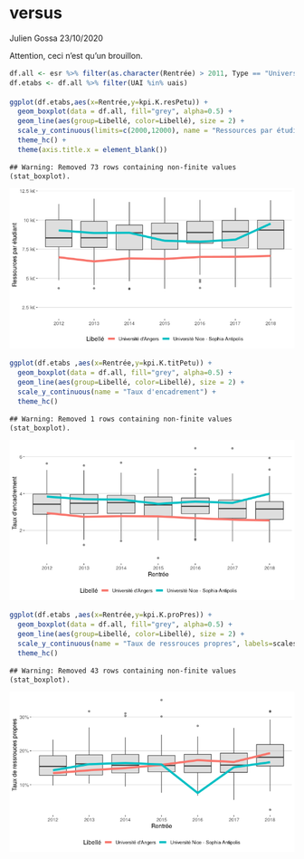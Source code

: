 versus
================
Julien Gossa
23/10/2020

Attention, ceci n’est qu’un brouillon.

``` r
df.all <- esr %>% filter(as.character(Rentrée) > 2011, Type == "Université")
df.etabs <- df.all %>% filter(UAI %in% uais)

ggplot(df.etabs,aes(x=Rentrée,y=kpi.K.resPetu)) +
  geom_boxplot(data = df.all, fill="grey", alpha=0.5) +
  geom_line(aes(group=Libellé, color=Libellé), size = 2) +
  scale_y_continuous(limits=c(2000,12000), name = "Ressources par étudiant", labels = euro_k) +
  theme_hc() + 
  theme(axis.title.x = element_blank())
```

    ## Warning: Removed 73 rows containing non-finite values (stat_boxplot).

![](versus_files/figure-gfm/dotations-1.png)<!-- -->

``` r
ggplot(df.etabs ,aes(x=Rentrée,y=kpi.K.titPetu)) +
  geom_boxplot(data = df.all, fill="grey", alpha=0.5) +
  geom_line(aes(group=Libellé, color=Libellé), size = 2) +
  scale_y_continuous(name = "Taux d'encadrement") +
  theme_hc()
```

    ## Warning: Removed 1 rows containing non-finite values (stat_boxplot).

![](versus_files/figure-gfm/tauxdencadrement-1.png)<!-- -->

``` r
ggplot(df.etabs ,aes(x=Rentrée,y=kpi.K.proPres)) +
  geom_boxplot(data = df.all, fill="grey", alpha=0.5) +
  geom_line(aes(group=Libellé, color=Libellé), size = 2) +
  scale_y_continuous(name = "Taux de ressrouces propres", labels=scales::percent) +
  theme_hc()
```

    ## Warning: Removed 43 rows containing non-finite values (stat_boxplot).

![](versus_files/figure-gfm/taxuressroucespropres-1.png)<!-- -->
